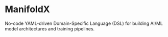 # ManifoldX
No-code YAML-driven Domain-Specific Language (DSL) for building AI/ML model architectures and training pipelines.